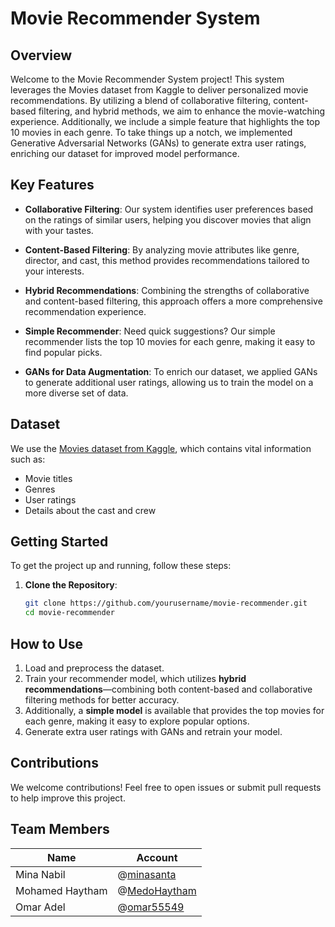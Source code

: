 # Movie Recommender System

## Overview

Welcome to the Movie Recommender System project! This system leverages the Movies dataset from Kaggle to deliver personalized movie recommendations. By utilizing a blend of collaborative filtering, content-based filtering, and hybrid methods, we aim to enhance the movie-watching experience. Additionally, we include a simple feature that highlights the top 10 movies in each genre. To take things up a notch, we implemented Generative Adversarial Networks (GANs) to generate extra user ratings, enriching our dataset for improved model performance.

## Key Features

- **Collaborative Filtering**: Our system identifies user preferences based on the ratings of similar users, helping you discover movies that align with your tastes.
- **Content-Based Filtering**: By analyzing movie attributes like genre, director, and cast, this method provides recommendations tailored to your interests.

- **Hybrid Recommendations**: Combining the strengths of collaborative and content-based filtering, this approach offers a more comprehensive recommendation experience.

- **Simple Recommender**: Need quick suggestions? Our simple recommender lists the top 10 movies for each genre, making it easy to find popular picks.

- **GANs for Data Augmentation**: To enrich our dataset, we applied GANs to generate additional user ratings, allowing us to train the model on a more diverse set of data.

## Dataset

We use the [Movies dataset from Kaggle](https://www.kaggle.com/datasets/rounakbanik/the-movies-dataset/code), which contains vital information such as:

- Movie titles
- Genres
- User ratings
- Details about the cast and crew

## Getting Started

To get the project up and running, follow these steps:

1. **Clone the Repository**:
   ```bash
   git clone https://github.com/yourusername/movie-recommender.git
   cd movie-recommender
   ```

## How to Use

1. Load and preprocess the dataset.
2. Train your recommender model, which utilizes **hybrid recommendations**—combining both content-based and collaborative filtering methods for better accuracy.
3. Additionally, a **simple model** is available that provides the top movies for each genre, making it easy to explore popular options.
4. Generate extra user ratings with GANs and retrain your model.

## Contributions

We welcome contributions! Feel free to open issues or submit pull requests to help improve this project.

## Team Members

| Name            | Account                                                                   |
| --------------- | ------------------------------------------------------------------------- |
| Mina Nabil      | @<a href="https://github.com/minasanta" target="_blank">minasanta</a>     |
| Mohamed Haytham | @<a href="https://github.com/MedoHaytham" target="_blank">MedoHaytham</a> |
| Omar Adel       | @<a href="https://github.com/omar55549" target="_blank">omar55549</a>     |
